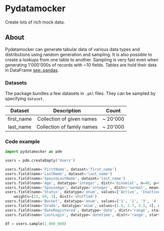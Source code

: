 # Pydatamocker

Create lots of rich mock data.

## About

Pydatamocker can generate tabular data of various data types and distributions using random generation and sampling. It is also possible to create a lookups from one table to another. Sampling is very fast even when generating 1'000'000s of records with ~10 fields. Tables are hold their data in DataFrame [see: pandas](https://pandas.pydata.org).

### Datasets

The package bundles a few datasets in `.pkl` files. They can be sampled by specifying `dataset`.

| Dataset | Description | Count |
|:-------:|:-----------:|:-----:|
| first_name | Collection of given names | ~ 20'000 |
| last_name | Collection of family names | ~ 20'000 |

### Code example

```python
import pydatamocker as pdm

users = pdm.createEmpty('Users')

users.field(name='FirstName', dataset='first_name')
users.field(name='LastName', dataset='last_name')
users.field(name='SpouseLastName', dataset='last_name')
users.field(name='Age', datatype='integer', distr='binomial', n=40, p=0.7)
users.field(name='SpouseAge', datatype='integer', distr='normal', mean=40, std=10)
users.field(name='Status', datatype='enum', values=['Active', 'Inactive', 'Pending confirmation'], \
    weights=[23, 69, 3], distr='shuffled')
users.field(name='Bucket', datatype='enum', values=['1', '2', '3', '4', '5', '6'], distr='ordered')
users.field(name='Grade', datatype='enum', values=[1.5, 2.7, 3.3, 4], distr='shuffled')
users.field(name='DateRegistered', datatype='date', distr='range', start='2010-02-13', end='2021-10-30')
users.field(name='LastLogin', datatype='datetime', distr='range', start='2015-02-13T8:10:30', end='2021-10-30T19:30:43')

df = users.sample(1_000_000)
```
